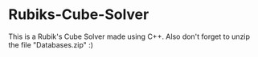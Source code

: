 # Rubiks-Cube-Solver
This is a Rubik's Cube Solver made using C++.
Also don't forget to unzip the file "Databases.zip" :)
